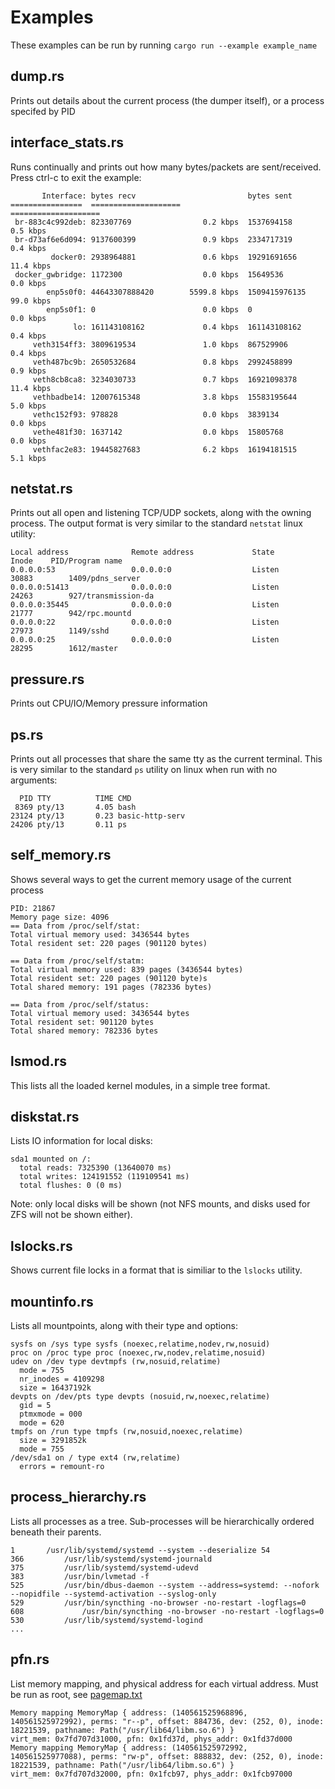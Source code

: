 # Examples

These examples can be run by running `cargo run --example example_name`

## dump.rs

Prints out details about the current process (the dumper itself), or a process specifed by PID

## interface_stats.rs

Runs continually and prints out how many bytes/packets are sent/received.  Press ctrl-c to exit the example:

```text
       Interface: bytes recv                         bytes sent
================  ====================               ====================
 br-883c4c992deb: 823307769                0.2 kbps  1537694158               0.5 kbps
 br-d73af6e6d094: 9137600399               0.9 kbps  2334717319               0.4 kbps
         docker0: 2938964881               0.6 kbps  19291691656             11.4 kbps
 docker_gwbridge: 1172300                  0.0 kbps  15649536                 0.0 kbps
        enp5s0f0: 44643307888420        5599.8 kbps  1509415976135           99.0 kbps
        enp5s0f1: 0                        0.0 kbps  0                        0.0 kbps
              lo: 161143108162             0.4 kbps  161143108162             0.4 kbps
     veth3154ff3: 3809619534               1.0 kbps  867529906                0.4 kbps
     veth487bc9b: 2650532684               0.8 kbps  2992458899               0.9 kbps
     veth8cb8ca8: 3234030733               0.7 kbps  16921098378             11.4 kbps
     vethbadbe14: 12007615348              3.8 kbps  15583195644              5.0 kbps
     vethc152f93: 978828                   0.0 kbps  3839134                  0.0 kbps
     vethe481f30: 1637142                  0.0 kbps  15805768                 0.0 kbps
     vethfac2e83: 19445827683              6.2 kbps  16194181515              5.1 kbps

```

## netstat.rs

Prints out all open and listening TCP/UDP sockets, along with the owning process.  The
output format is very similar to the standard `netstat` linux utility:

```text
Local address              Remote address             State           Inode    PID/Program name
0.0.0.0:53                 0.0.0.0:0                  Listen          30883        1409/pdns_server
0.0.0.0:51413              0.0.0.0:0                  Listen          24263        927/transmission-da
0.0.0.0:35445              0.0.0.0:0                  Listen          21777        942/rpc.mountd
0.0.0.0:22                 0.0.0.0:0                  Listen          27973        1149/sshd
0.0.0.0:25                 0.0.0.0:0                  Listen          28295        1612/master
```

## pressure.rs

Prints out CPU/IO/Memory pressure information

## ps.rs

Prints out all processes that share the same tty as the current terminal.  This is very similar to the standard
`ps` utility on linux when run with no arguments:

```text
  PID TTY          TIME CMD
 8369 pty/13       4.05 bash
23124 pty/13       0.23 basic-http-serv
24206 pty/13       0.11 ps
```

## self_memory.rs

Shows several ways to get the current memory usage of the current process

```text
PID: 21867
Memory page size: 4096
== Data from /proc/self/stat:
Total virtual memory used: 3436544 bytes
Total resident set: 220 pages (901120 bytes)

== Data from /proc/self/statm:
Total virtual memory used: 839 pages (3436544 bytes)
Total resident set: 220 pages (901120 byte)s
Total shared memory: 191 pages (782336 bytes)

== Data from /proc/self/status:
Total virtual memory used: 3436544 bytes
Total resident set: 901120 bytes
Total shared memory: 782336 bytes
```

## lsmod.rs

This lists all the loaded kernel modules, in a simple tree format.

## diskstat.rs

Lists IO information for local disks:

```text
sda1 mounted on /:
  total reads: 7325390 (13640070 ms)
  total writes: 124191552 (119109541 ms)
  total flushes: 0 (0 ms)
```

Note: only local disks will be shown (not NFS mounts,
and disks used for ZFS will not be shown either).

## lslocks.rs

Shows current file locks in a format that is similiar to the `lslocks` utility.

## mountinfo.rs

Lists all mountpoints, along with their type and options:

```text
sysfs on /sys type sysfs (noexec,relatime,nodev,rw,nosuid)
proc on /proc type proc (noexec,rw,nodev,relatime,nosuid)
udev on /dev type devtmpfs (rw,nosuid,relatime)
  mode = 755
  nr_inodes = 4109298
  size = 16437192k
devpts on /dev/pts type devpts (nosuid,rw,noexec,relatime)
  gid = 5
  ptmxmode = 000
  mode = 620
tmpfs on /run type tmpfs (rw,nosuid,noexec,relatime)
  size = 3291852k
  mode = 755
/dev/sda1 on / type ext4 (rw,relatime)
  errors = remount-ro
```

## process_hierarchy.rs

Lists all processes as a tree. Sub-processes will be hierarchically ordered beneath their parents.

```text
1       /usr/lib/systemd/systemd --system --deserialize 54
366         /usr/lib/systemd/systemd-journald
375         /usr/lib/systemd/systemd-udevd
383         /usr/bin/lvmetad -f
525         /usr/bin/dbus-daemon --system --address=systemd: --nofork --nopidfile --systemd-activation --syslog-only
529         /usr/bin/syncthing -no-browser -no-restart -logflags=0
608             /usr/bin/syncthing -no-browser -no-restart -logflags=0
530         /usr/lib/systemd/systemd-logind
...
```

## pfn.rs

List memory mapping, and physical address for each virtual address. Must be run as root, see [pagemap.txt](https://github.com/torvalds/linux/blob/v4.9/Documentation/vm/pagemap.txt)

```text
Memory mapping MemoryMap { address: (140561525968896, 140561525972992), perms: "r--p", offset: 884736, dev: (252, 0), inode: 18221539, pathname: Path("/usr/lib64/libm.so.6") }
virt_mem: 0x7fd707d31000, pfn: 0x1fd37d, phys_addr: 0x1fd37d000
Memory mapping MemoryMap { address: (140561525972992, 140561525977088), perms: "rw-p", offset: 888832, dev: (252, 0), inode: 18221539, pathname: Path("/usr/lib64/libm.so.6") }
virt_mem: 0x7fd707d32000, pfn: 0x1fcb97, phys_addr: 0x1fcb97000
```